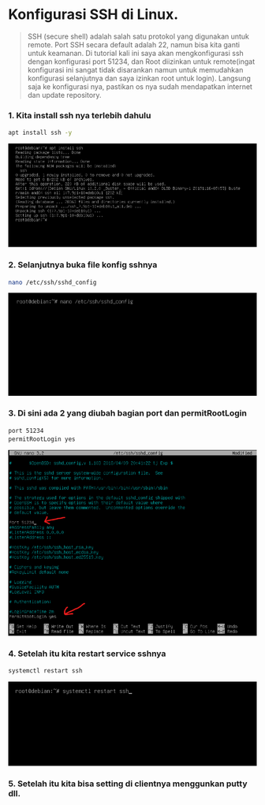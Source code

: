 # Konfigurasi SSH di Linux.

> SSH (secure shell) adalah salah satu protokol yang digunakan untuk remote. Port SSH secara default adalah 22, namun bisa kita ganti untuk keamanan. Di tutorial kali ini saya akan mengkonfigurasi ssh dengan konfigurasi port 51234, dan Root diizinkan untuk remote(ingat konfigurasi ini sangat tidak disarankan namun untuk memudahkan konfigurasi selanjutnya dan saya izinkan root untuk login). Langsung saja ke konfigurasi nya, pastikan os nya sudah mendapatkan internet dan update repository.

### 1. Kita install ssh nya terlebih dahulu
```bash
apt install ssh -y
```
![gambar](https://github.com/muhammad-soleh/Tutorial-Debian-Server/blob/main/images/ssh_1.png)

### 2. Selanjutnya buka file konfig sshnya
```bash
nano /etc/ssh/sshd_config
```
![gambar](https://github.com/muhammad-soleh/Tutorial-Debian-Server/blob/main/images/ssh_2.png)

### 3. Di sini ada 2 yang diubah bagian port dan permitRootLogin
```bash
port 51234
permitRootLogin yes
```
![gambar](https://github.com/muhammad-soleh/Tutorial-Debian-Server/blob/main/images/ssh_3.png)

### 4. Setelah itu kita restart service sshnya
```bash
systemctl restart ssh
```
![gambar](https://github.com/muhammad-soleh/Tutorial-Debian-Server/blob/main/images/ssh_4.png)

### 5. Setelah itu kita bisa setting di clientnya menggunkan putty dll.

